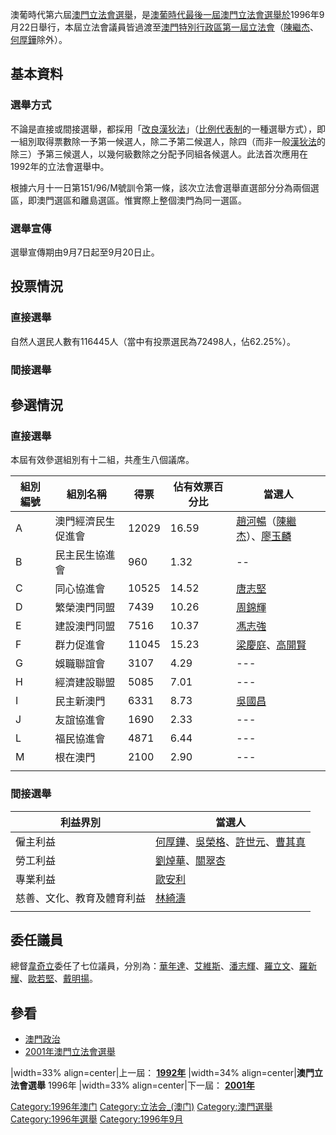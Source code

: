 澳葡時代第六屆[澳門立法會選舉](../Page/澳門立法會_\(澳葡時期\).md "wikilink")，是[澳葡時代最後一屆](https://zh.wikipedia.org/wiki/澳葡 "wikilink")[澳門立法會選舉於](../Page/澳門立法會_\(澳葡時期\).md "wikilink")1996年9月22日舉行，本屆立法會議員皆過渡至[澳門特別行政區第一屆](https://zh.wikipedia.org/wiki/澳門特別行政區 "wikilink")[立法會](https://zh.wikipedia.org/wiki/澳門特別行政區立法會 "wikilink")（[陳繼杰](../Page/陳繼杰.md "wikilink")、[何厚鏵](../Page/何厚鏵.md "wikilink")除外）。

## 基本資料

### 選舉方式

不論是直接或間接選舉，都採用「[改良漢狄法](../Page/改良漢狄法.md "wikilink")」（[比例代表制](../Page/比例代表制.md "wikilink")的一種選舉方式），即一組別取得票數除一予第一候選人，除二予第二候選人，除四（而非一般[漢狄法](../Page/漢狄法.md "wikilink")的除三）予第三候選人，以幾何級數除之分配予同組各候選人。此法首次應用在1992年的立法會選舉中。

根據六月十一日第151/96/M號訓令第一條，該次立法會選舉直選部分分為兩個選區，即澳門選區和離島選區。惟實際上整個澳門為同一選區。

### 選舉宣傳

選舉宣傳期由9月7日起至9月20日止。

## 投票情況

### 直接選舉

自然人選民人數有116445人（當中有投票選民為72498人，佔62.25%）。

### 間接選舉

## 參選情況

### 直接選舉

本屆有效參選組別有十二組，共產生八個議席。

| 組別編號 | 組別名稱      | 得票    | 佔有效票百分比 | 當選人                                                                                                                                              |
| ---- | --------- | ----- | ------- | ------------------------------------------------------------------------------------------------------------------------------------------------ |
| A    | 澳門經濟民生促進會 | 12029 | 16.59   | [趙河暢](https://zh.wikipedia.org/wiki/趙河暢 "wikilink")（[陳繼杰](../Page/陳繼杰.md "wikilink")）、[廖玉麟](https://zh.wikipedia.org/wiki/廖玉麟_\(澳門\) "wikilink") |
| B    | 民主民生協進會   | 960   | 1.32    | \--                                                                                                                                              |
| C    | 同心協進會     | 10525 | 14.52   | [唐志堅](https://zh.wikipedia.org/wiki/唐志堅 "wikilink")                                                                                              |
| D    | 繁榮澳門同盟    | 7439  | 10.26   | [周錦輝](../Page/周錦輝.md "wikilink")                                                                                                                 |
| E    | 建設澳門同盟    | 7516  | 10.37   | [馮志強](https://zh.wikipedia.org/wiki/馮志強 "wikilink")                                                                                              |
| F    | 群力促進會     | 11045 | 15.23   | [梁慶庭](../Page/梁慶庭.md "wikilink")、[高開賢](../Page/高開賢.md "wikilink")                                                                                |
| G    | 娛職聯誼會     | 3107  | 4.29    | \---                                                                                                                                             |
| H    | 經濟建設聯盟    | 5085  | 7.01    | \---                                                                                                                                             |
| I    | 民主新澳門     | 6331  | 8.73    | [吳國昌](../Page/吳國昌.md "wikilink")                                                                                                                 |
| J    | 友誼協進會     | 1690  | 2.33    | \---                                                                                                                                             |
| L    | 福民協進會     | 4871  | 6.44    | \---                                                                                                                                             |
| M    | 根在澳門      | 2100  | 2.90    | \---                                                                                                                                             |
|      |           |       |         |                                                                                                                                                  |

### 間接選舉

| 利益界別          | 當選人                                                                                                                                                    |
| ------------- | ------------------------------------------------------------------------------------------------------------------------------------------------------ |
| 僱主利益          | [何厚鏵](../Page/何厚鏵.md "wikilink")、[吳榮格](https://zh.wikipedia.org/wiki/吳榮格 "wikilink")、[許世元](../Page/許世元.md "wikilink")、[曹其真](../Page/曹其真.md "wikilink") |
| 勞工利益          | [劉焯華](../Page/劉焯華.md "wikilink")、[關翠杏](../Page/關翠杏.md "wikilink")                                                                                      |
| 專業利益          | [歐安利](../Page/歐安利.md "wikilink")                                                                                                                       |
| 慈善、文化、教育及體育利益 | [林綺濤](https://zh.wikipedia.org/wiki/林綺濤 "wikilink")                                                                                                    |
|               |                                                                                                                                                        |

## 委任議員

總督[韋奇立](../Page/韋奇立.md "wikilink")委任了七位議員，分別為：[華年達](https://zh.wikipedia.org/wiki/華年達 "wikilink")、[艾維斯](https://zh.wikipedia.org/wiki/艾維斯 "wikilink")、[潘志輝](https://zh.wikipedia.org/wiki/潘志輝 "wikilink")、[羅立文](../Page/羅立文.md "wikilink")、[羅新耀](https://zh.wikipedia.org/wiki/羅新耀 "wikilink")、[歐若堅](https://zh.wikipedia.org/wiki/歐若堅 "wikilink")、[戴明揚](https://zh.wikipedia.org/wiki/戴明揚 "wikilink")。

## 參看

  - [澳門政治](../Page/澳門政治.md "wikilink")
  - [2001年澳門立法會選舉](../Page/2001年澳門立法會選舉.md "wikilink")

|width=33% align=center|上一屆：
**[1992年](https://zh.wikipedia.org/wiki/1992年澳門立法會選舉 "wikilink")** |width=34% align=center|**澳門立法會選舉**
1996年 |width=33% align=center|下一屆：
**[2001年](../Page/2001年澳門立法會選舉.md "wikilink")**

[Category:1996年澳门](https://zh.wikipedia.org/wiki/Category:1996年澳门 "wikilink") [Category:立法会_(澳门)](https://zh.wikipedia.org/wiki/Category:立法会_\(澳门\) "wikilink") [Category:澳門選舉](https://zh.wikipedia.org/wiki/Category:澳門選舉 "wikilink") [Category:1996年選舉](https://zh.wikipedia.org/wiki/Category:1996年選舉 "wikilink") [Category:1996年9月](https://zh.wikipedia.org/wiki/Category:1996年9月 "wikilink")